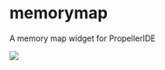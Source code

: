 # memorymap

A memory map widget for PropellerIDE

![](https://github.com/parallaxinc/memorymap/raw/master/screenshots/MemoryMap_018.png)
